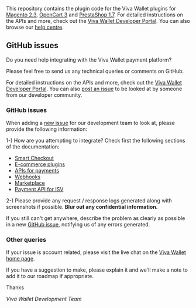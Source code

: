 This repository contains the plugin code for the Viva Wallet plugins for [Magento 2.3](https://github.com/VivaPayments/API/tree/master/Plugins/magento), [OpenCart 3](https://github.com/VivaPayments/API/tree/master/Plugins/opencart) and [PrestaShop 1.7](https://github.com/VivaPayments/API/tree/master/Plugins/prestashop). For detailed instructions on the APIs and more, check out the [Viva Wallet Developer Portal](https://developer.vivawallet.com). You can also browse our [help centre](https://help.vivawallet.com).

## GitHub issues

Do you need help integrating with the Viva Wallet payment platform? 

Please feel free to send us any technical queries or comments on GitHub.

For detailed instructions on the APIs and more, check out the [Viva Wallet Developer Portal](https://developer.vivawallet.com/). You can also [post an issue](https://github.com/VivaPayments/API/issues) to be looked at by someone from our developer community.

### GitHub issues

When adding a [new issue](https://github.com/VivaPayments/API/issues) for our development team to look at, please provide the following information:

1-) How are you attempting to integrate? Check first the following sections of the documentation:

- [Smart Checkout](https://developer.vivawallet.com/smart-checkout/)
- [E-commerce plugins](https://developer.vivawallet.com/e-commerce-plugins/)
- [APIs for payments](https://developer.vivawallet.com/apis-for-payments/)
- [Webhooks](https://developer.vivawallet.com/webhooks-for-payments/)
- [Marketplace](https://developer.vivawallet.com/marketplaces/)
- [Payment API for ISV](https://developer.vivawallet.com/isv-partner-program/)

2-) Please provide any request / response logs generated along with screenshots if possible. **Blur out any confidential information.**

If you still can't get anywhere, describe the problem as clearly as possible in a new [GitHub issue](https://github.com/VivaPayments/API/issues), notifying us of any errors generated.

### Other queries

If your issue is account related, please visit the live chat on the [Viva Wallet home page](https://www.vivawallet.com/).

If you have a suggestion to make, please explain it and we'll make a note to add it to our roadmap if appropriate.

Thanks

_Viva Wallet Development Team_
